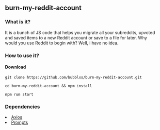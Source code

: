 ## burn-my-reddit-account

<h3>What is it?</h3>
It is a bunch of JS code that helps you migrate all your subreddits, upvoted and saved items to a new Reddit account or save to a file for later.
Why would you use Reddit to begin with? Well, i have no idea.

<h3>How to use it?</h3>

####  Download
```
git clone https://github.com/bubblxs/burn-my-reddit-account.git
```
```
cd burn-my-reddit-account && npm install
```
```
npm run start
```
### Dependencies

<li><a href="https://axios-http.com/">Axios</a></li>
<!-- <li><a href="https://www.npmjs.com/package/chalk">Chalk</a></li> -->
<li><a href="https://www.npmjs.com/package/prompts">Prompts</a></li>
